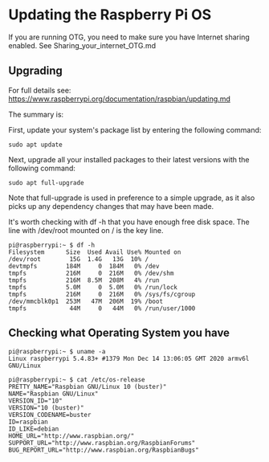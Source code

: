 # Updating the Raspberry Pi OS

If you are running OTG, you need to make sure you have Internet sharing enabled. See Sharing_your_internet_OTG.md


## Upgrading

For full details see: https://www.raspberrypi.org/documentation/raspbian/updating.md

The summary is:

First, update your system's package list by entering the following command:

    sudo apt update

Next, upgrade all your installed packages to their latest versions with the following command:

    sudo apt full-upgrade

Note that full-upgrade is used in preference to a simple upgrade, as it also picks up any dependency changes that may have been made.

It's worth checking with df -h that you have enough free disk space. The line with /dev/root mounted on / is the key line.


    pi@raspberrypi:~ $ df -h
    Filesystem      Size  Used Avail Use% Mounted on
    /dev/root        15G  1.4G   13G  10% /
    devtmpfs        184M     0  184M   0% /dev
    tmpfs           216M     0  216M   0% /dev/shm
    tmpfs           216M  8.5M  208M   4% /run
    tmpfs           5.0M     0  5.0M   0% /run/lock
    tmpfs           216M     0  216M   0% /sys/fs/cgroup
    /dev/mmcblk0p1  253M   47M  206M  19% /boot
    tmpfs            44M     0   44M   0% /run/user/1000


## Checking what Operating System you have

    pi@raspberrypi:~ $ uname -a
    Linux raspberrypi 5.4.83+ #1379 Mon Dec 14 13:06:05 GMT 2020 armv6l GNU/Linux

    pi@raspberrypi:~ $ cat /etc/os-release
    PRETTY_NAME="Raspbian GNU/Linux 10 (buster)"
    NAME="Raspbian GNU/Linux"
    VERSION_ID="10"
    VERSION="10 (buster)"
    VERSION_CODENAME=buster
    ID=raspbian
    ID_LIKE=debian
    HOME_URL="http://www.raspbian.org/"
    SUPPORT_URL="http://www.raspbian.org/RaspbianForums"
    BUG_REPORT_URL="http://www.raspbian.org/RaspbianBugs"



